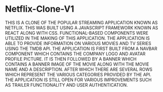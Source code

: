 # Netflix-Clone-V1

THIS IS A CLONE OF THE POPULAR STREAMING APPLICATION KNOWN AS NETFLIX.
THIS WAS BUILT USING A JAVASCRIPT FRAMEWORK KNOWN AS REACT ALONG WITH CSS.
FUNCTIONAL-BASED COMPONENTS WERE UTILIZED IN THE MAKING OF THIS APPLICATION.
THE APPLICATION IS ABLE TO PROVIDE INFORMATION ON VARIOUS MOVIES AND TV SERIES USING THE TMDB API.
THE APPLICATION IS FIRST BUILT FROM A NAVBAR COMPONENT WHICH CONTAINS THE COMPANY LOGO AND AVATAR PROFILE PICTURE.
IT IS THEN FOLLOWED BY A BANNER WHICH CONTAINS A BANNER IMAGE OF THE MOVIE ALONG WITH THE MOVIE NAME AND A DESCRIPTION.
AFTER WHICH THERE ARE SEVERAL ROWS WHICH REPRESENT THE VARIOUS CATEGORIES PROVIDED BY THE API.
THE APPLICATION IS STILL OPEN FOR VARIOUS IMPROVEMENTS SUCH AS TRAILER FUNCTIONALITY AND USER AUTHENTICATION.
